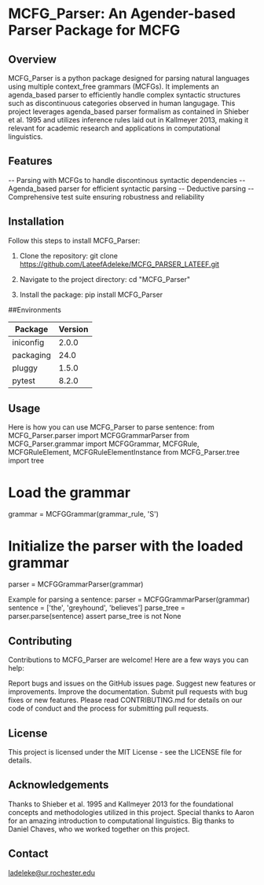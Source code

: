 
# MCFG_Parser: An Agender-based Parser Package for MCFG

## Overview
MCFG_Parser is a python package designed for parsing natural languages using multiple context_free grammars (MCFGs). It implements an agenda_based parser to efficiently handle complex syntactic structures such as discontinuous categories observed in human langugage. This project leverages agenda_based parser formalism as contained in Shieber et al. 1995 and utilizes inference rules laid out in Kallmeyer 2013, making it relevant for academic research and applications in computational linguistics.

## Features
-- Parsing with MCFGs to handle discontinous syntactic dependencies
-- Agenda_based parser for efficient syntactic parsing
-- Deductive parsing
-- Comprehensive test suite ensuring robustness and reliability

## Installation
Follow this steps to install MCFG_Parser:

1. Clone the repository: 
git clone https://github.com/LateefAdeleke/MCFG_PARSER_LATEEF.git

2. Navigate to the project directory: cd "MCFG_Parser"

3. Install the package: pip install MCFG_Parser

##Environments

| Package | Version |
| ------- | ------- |
| iniconfig | 2.0.0 |
| packaging | 24.0 |
| pluggy | 1.5.0 |
| pytest | 8.2.0 |
## Usage
Here is how you can use MCFG_Parser to parse sentence:
from MCFG_Parser.parser import MCFGGrammarParser
from MCFG_Parser.grammar import MCFGGrammar, MCFGRule, MCFGRuleElement, MCFGRuleElementInstance
from MCFG_Parser.tree import tree

# Load the grammar
grammar = MCFGGrammar(grammar_rule, 'S')

# Initialize the parser with the loaded grammar
parser = MCFGGrammarParser(grammar)

Example for parsing a sentence: 
parser = MCFGGrammarParser(grammar)
    sentence = ['the', 'greyhound', 'believes']
    parse_tree = parser.parse(sentence)
    assert parse_tree is not None 
    

## Contributing
Contributions to MCFG_Parser are welcome! Here are a few ways you can help:

Report bugs and issues on the GitHub issues page.
Suggest new features or improvements.
Improve the documentation.
Submit pull requests with bug fixes or new features.
Please read CONTRIBUTING.md for details on our code of conduct and the process for submitting pull requests.


## License
This project is licensed under the MIT License - see the LICENSE file for details.

## Acknowledgements
Thanks to Shieber et al. 1995 and Kallmeyer 2013 for the foundational concepts and methodologies utilized in this project.
Special thanks to Aaron for an amazing introduction to computational linguistics.
Big thanks to Daniel Chaves, who we worked together on this project.
## Contact
ladeleke@ur.rochester.edu

